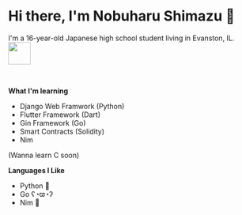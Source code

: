 # Hi there, I'm Nobuharu Shimazu 👋

I'm a 16-year-old Japanese high school student living in Evanston, IL.
<img src="https://user-images.githubusercontent.com/60306074/160750010-f3fe0b78-0090-4f61-be39-9a9ba9f29b3a.gif" width="45"> 
<!-- <img src="https://media.giphy.com/media/077i6AULCXc0FKTj9s/giphy.gif" width="45">  -->
<br>


**What I'm learning**
 - Django Web Framwork (Python)
 - Flutter Framework (Dart)
 - Gin Framework (Go)
 - Smart Contracts (Solidity)
 - Nim

(Wanna learn C soon)

**Languages I Like**
 - Python 🐍
 - Go ʕ◔ϖ◔ʔ
 - Nim 👑

<!-- [![Anurag's GitHub stats](https://github-readme-stats.vercel.app/api?username=bichanna&count_private=true&show_icons=true)](https://github.com/anuraghazra/github-readme-stats) -->

<!-- [![Top Langs](https://github-readme-stats.vercel.app/api/top-langs/?username=bichanna&layout=compact&langs_count=10)](https://github.com/anuraghazra/github-readme-stats) -->


